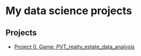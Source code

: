 # My data science projects

## Projects
* [Project 0. Game: PVT_realty_estate_data_analysis](https://github.com/SegaGLm/random_projects/tree/main/PVT_realty_estate_data_analysis/README.md)

